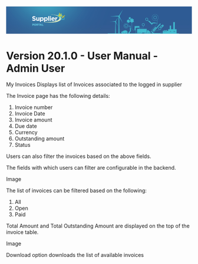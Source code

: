 ![Supplier portal banner](../../../../images/banner-supplier-portal.jpg)

# Version 20.1.0 - User Manual - Admin User


My Invoices Displays list of Invoices associated to the logged in supplier

The Invoice page has the following details:

1. Invoice number
2. Invoice Date
3. Invoice amount
4. Due date
5. Currency
6. Outstanding amount
7. Status

Users can also filter the invoices based on the above fields.

The fields with which users can filter are configurable in the backend.

Image

The list of invoices can be filtered based on the following:

1. All
2. Open
3. Paid

Total Amount and Total Outstanding Amount are displayed on the top of the invoice table.

Image

Download option downloads the list of available invoices
